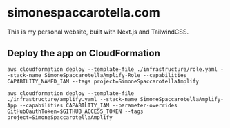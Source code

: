# simonespaccarotella.com
This is my personal website, built with Next.js and TailwindCSS.
## Deploy the app on CloudFormation

```
aws cloudformation deploy --template-file ./infrastructure/role.yaml --stack-name SimoneSpaccarotellaAmplify-Role --capabilities CAPABILITY_NAMED_IAM --tags project=SimoneSpaccarotellaAmplify
```

```
aws cloudformation deploy --template-file ./infrastructure/amplify.yaml --stack-name SimoneSpaccarotellaAmplify-App --capabilities CAPABILITY_IAM --parameter-overrides GitHubOauthToken=$GITHUB_ACCESS_TOKEN --tags project=SimoneSpaccarotellaAmplify
```
